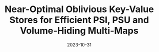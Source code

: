---
title: "Near-Optimal Oblivious Key-Value Stores for Efficient PSI, PSU and Volume-Hiding Multi-Maps"
#authors: Alexander Bienstock and Kevin Yeo
collection: talks
category: 2023
#permalink: 
excerpt: #'This paper is about the number 1. The number 2 is left for future work.'
date: 2023-10-31
#venue: "Submitted"
slidesurl: #'http://academicpages.github.io/files/slides1.pdf'
#paperurl: 'https://eprint.iacr.org/2024/503.pdf'
location: 'JP Morgan AlgoCRYPT Seminar'
citation: #'Your Name, You. (2009). &quot;Paper Title Number 1.&quot; <i>Journal 1</i>. 1(1).'
---